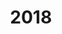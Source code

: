 ---
layout: album
title: "2018"
description: "Sesión de fotos 2018"
header-img: "/assets/images/album2/1.jpg"
album-title: "Album 2018"
images:
 - image_path: /assets/images/album2/1.jpg
   caption: IMAGE TITLE
   copyright: © Pamela Bustos
 - image_path: /assets/images/album2/2.jpg
   caption: IMAGE TITLE
   copyright: © Pamela Bustos
 - image_path: /assets/images/album2/3.jpg
   caption: IMAGE TITLE
   copyright: © Pamela Bustos
 - image_path: /assets/images/album2/4.jpg
   caption: IMAGE TITLE
   copyright: © Pamela Bustos
 - image_path: /assets/images/album2/5.jpg
   caption: IMAGE TITLE
   copyright: © Pamela Bustos
 - image_path: /assets/images/album2/6.jpg
   caption: IMAGE TITLE
   copyright: © Pamela Bustos
 - image_path: /assets/images/album2/7.jpg
   caption: IMAGE TITLE
   copyright: © Pamela Bustos
 - image_path: /assets/images/album2/8.jpg
   caption: IMAGE TITLE
   copyright: © Pamela Bustos
 - image_path: /assets/images/album2/9.jpg
   caption: IMAGE TITLE
   copyright: © Pamela Bustos
 - image_path: /assets/images/album2/10.jpg
   caption: IMAGE TITLE
   copyright: © Pamela Bustos
lang: es
ref: album2018
---
